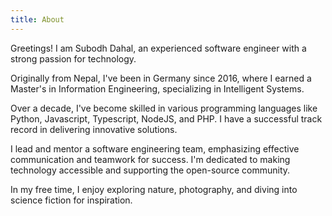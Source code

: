 ```yaml
---
title: About
---
```


Greetings! I am Subodh Dahal, an experienced software engineer with a strong passion for technology.

Originally from Nepal, I've been in Germany since 2016, where I earned a Master's in Information Engineering, specializing in Intelligent Systems.

Over a decade, I've become skilled in various programming languages like Python, Javascript, Typescript, NodeJS, and PHP. I have a successful track record in delivering innovative solutions.

I lead and mentor a software engineering team, emphasizing effective communication and teamwork for success. I'm dedicated to making technology accessible and supporting the open-source community.

In my free time, I enjoy exploring nature, photography, and diving into science fiction for inspiration.